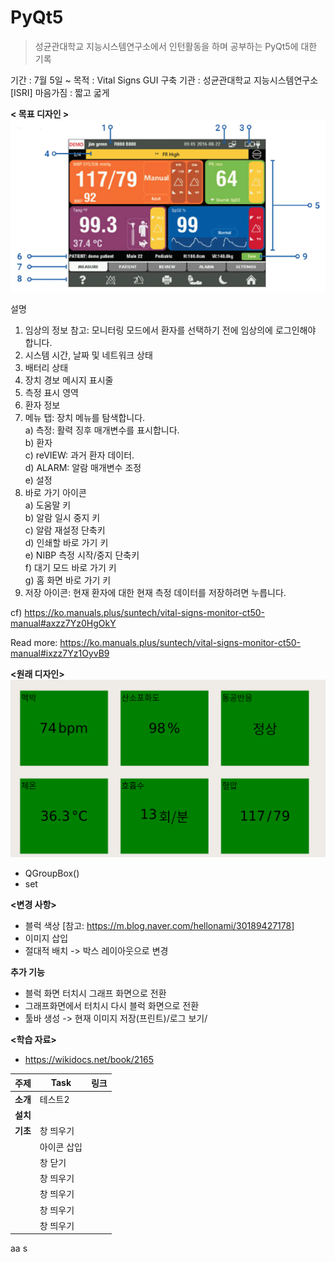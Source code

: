 # PyQt5

> 성균관대학교 지능시스템연구소에서 인턴활동을 하며 공부하는 PyQt5에 대한 기록

기간 : 7월 5일 ~
목적 : Vital Signs GUI 구축
기관 : 성균관대학교 지능시스템연구소 [ISRI]
마음가짐 : 짧고 굷게

**< 목표 디자인 >**  
![refer_img](assets/descr.png)

설명

1. 임상의 정보
   참고: 모니터링 모드에서 환자를 선택하기 전에 임상의에 로그인해야 합니다.
2. 시스템 시간, 날짜 및 네트워크 상태
3. 배터리 상태
4. 장치 경보 메시지 표시줄
5. 측정 표시 영역
6. 환자 정보
7. 메뉴 탭: 장치 메뉴를 탐색합니다.  
   a) 측정: 활력 징후 매개변수를 표시합니다.  
   b) 환자  
   c) reVIEW: 과거 환자 데이터.  
   d) ALARM: 알람 매개변수 조정  
   e) 설정
8. 바로 가기 아이콘  
   a) 도움말 키  
   b) 알람 일시 중지 키  
   c) 알람 재설정 단축키  
   d) 인쇄할 바로 가기 키  
   e) NIBP 측정 시작/중지 단축키  
   f) 대기 모드 바로 가기 키  
   g) 홈 화면 바로 가기 키
9. 저장 아이콘: 현재 환자에 대한 현재 측정 데이터를 저장하려면 누릅니다.

cf) https://ko.manuals.plus/suntech/vital-signs-monitor-ct50-manual#axzz7Yz0HgOkY

Read more: https://ko.manuals.plus/suntech/vital-signs-monitor-ct50-manual#ixzz7Yz1OyvB9

**<원래 디자인>**
![ori_img](assets/original.png)

**<Keyward>**

- QGroupBox()
- set

**<변경 사항>**

- 블럭 색상 [참고: https://m.blog.naver.com/hellonami/30189427178]
- 이미지 삽입
- 절대적 배치 -> 박스 레이아웃으로 변경

**추가 기능**

- 블럭 화면 터치시 그래프 화면으로 전환
- 그래프화면에서 터치시 다시 블럭 화면으로 전환
- 툴바 생성 -> 현재 이미지 저장(프린트)/로그 보기/

**<학습 자료>**

- https://wikidocs.net/book/2165

| 주제     | Task        | 링크 |
| -------- | ----------- | ---- |
| **소개** | 테스트2     |      |
| **설치** |             |      |
| **기초** | 창 띄우기   |      |
|          | 아이콘 삽입 |      |
|          | 창 닫기     |      |
|          | 창 띄우기   |      |
|          | 창 띄우기   |      |
|          | 창 띄우기   |      |
|          | 창 띄우기   |      |

aa
s
